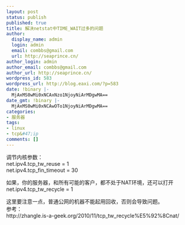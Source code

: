 ```yaml
---
layout: post
status: publish
published: true
title: 解决netstat中TIME_WAIT过多的问题
author:
  display_name: admin
  login: admin
  email: combbs@gmail.com
  url: http://seaprince.cn/
author_login: admin
author_email: combbs@gmail.com
author_url: http://seaprince.cn/
wordpress_id: 583
wordpress_url: http://blog.eaxi.com/?p=583
date: !binary |-
  MjAxMS0wMi0xNCAxNzo1NjoyNiArMDgwMA==
date_gmt: !binary |-
  MjAxMS0wMi0xNCAwOTo1NjoyNiArMDgwMA==
categories:
- 服务器
tags:
- linux
- tcp&#47;ip
comments: []
---
```

<p>调节内核参数：<br />
net.ipv4.tcp_tw_reuse = 1<br />
net.ipv4.tcp_fin_timeout = 30</p>
<p>如果，你的服务器，和所有可能的客户，都不处于NAT环境，还可以打开<br />
net.ipv4.tcp_tw_recycle = 1</p>
<p>这里要注意一点，普通公网的机器不能起用回收，否则会导致问题。<br />
参考：<br />
http:&#47;&#47;zhangle.is-a-geek.org&#47;2010&#47;11&#47;tcp_tw_recycle%E5%92%8Cnat&#47; </p>
